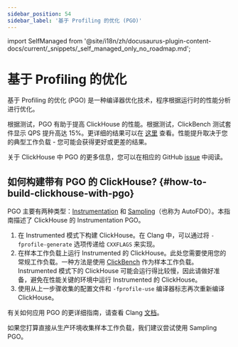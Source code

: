 ```yaml
---
sidebar_position: 54
sidebar_label: '基于 Profiling 的优化 (PGO)'
---
```

import SelfManaged from '@site/i18n/zh/docusaurus-plugin-content-docs/current/_snippets/_self_managed_only_no_roadmap.md';


# 基于 Profiling 的优化

基于 Profiling 的优化 (PGO) 是一种编译器优化技术，程序根据运行时的性能分析进行优化。

根据测试，PGO 有助于提高 ClickHouse 的性能。根据测试，ClickBench 测试套件显示 QPS 提升高达 15%。更详细的结果可以在 [这里](https://pastebin.com/xbue3HMU) 查看。性能提升取决于您的典型工作负载 - 您可能会获得更好或更差的结果。

关于 ClickHouse 中 PGO 的更多信息，您可以在相应的 GitHub [issue](https://github.com/ClickHouse/ClickHouse/issues/44567) 中阅读。

## 如何构建带有 PGO 的 ClickHouse? {#how-to-build-clickhouse-with-pgo}

PGO 主要有两种类型：[Instrumentation](https://clang.llvm.org/docs/UsersManual.html#using-sampling-profilers) 和 [Sampling](https://clang.llvm.org/docs/UsersManual.html#using-sampling-profilers)（也称为 AutoFDO）。本指南描述了 ClickHouse 的 Instrumentation PGO。

1. 在 Instrumented 模式下构建 ClickHouse。在 Clang 中，可以通过将 `-fprofile-generate` 选项传递给 `CXXFLAGS` 来实现。
2. 在样本工作负载上运行 Instrumented 的 ClickHouse。此处您需要使用您的常规工作负载。一种方法是使用 [ClickBench](https://github.com/ClickHouse/ClickBench) 作为样本工作负载。Instrumented 模式下的 ClickHouse 可能会运行得比较慢，因此请做好准备，避免在性能关键的环境中运行 Instrumented 的 ClickHouse。
3. 使用从上一步骤收集的配置文件和 `-fprofile-use` 编译器标志再次重新编译 ClickHouse。

有关如何应用 PGO 的更详细指南，请查看 Clang [文档](https://clang.llvm.org/docs/UsersManual.html#profile-guided-optimization)。

如果您打算直接从生产环境收集样本工作负载，我们建议尝试使用 Sampling PGO。
